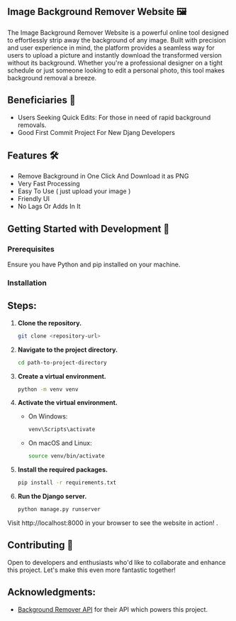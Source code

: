 ## Image Background Remover Website 🖼️

The Image Background Remover Website is a powerful online tool designed to effortlessly strip away the background of any image. Built with precision and user experience in mind, the platform provides a seamless way for users to upload a picture and instantly download the transformed version without its background. Whether you're a professional designer on a tight schedule or just someone looking to edit a personal photo, this tool makes background removal a breeze.


## Beneficiaries 🎯

- Users Seeking Quick Edits: For those in need of rapid background removals.
- Good First Commit Project For New Djang Developers

## Features 🛠️

- Remove Background in One Click And Download it as PNG
- Very Fast Processing
- Easy To Use ( just upload your image )
- Friendly  UI
- No Lags Or Adds In It




 ## Getting Started with Development 🚀

### Prerequisites
Ensure you have Python and pip installed on your machine.
### Installation

## Steps:

1. **Clone the repository.**
   ```bash
   git clone <repository-url>
   ```
2. **Navigate to the project directory.**
    ```bash
    cd path-to-project-directory
    ```
3. **Create a virtual environment.**

    ```bash
    python -m venv venv        
    ```
4. **Activate the virtual environment.**
    -  On Windows:
        ```bash
        venv\Scripts\activate
         ```
    - On macOS and Linux:
        ```bash
        source venv/bin/activate
         ```

3. **Install the required packages.**
    ```bash   
    pip install -r requirements.txt
    ```
6. **Run the Django server.**
    ```bash   
    python manage.py runserver
    ```
Visit http://localhost:8000 in your browser to see the website in action! .


## Contributing 🤝

Open to developers and enthusiasts who'd like to collaborate and enhance this project. Let's make this even more fantastic together!

## Acknowledgments:

- [Background Remover API](https://www.remove.bg/) for their API which powers this project.

